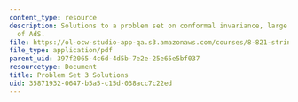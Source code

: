 ```yaml
---
content_type: resource
description: Solutions to a problem set on conformal invariance, large N, and geometry
  of AdS.
file: https://ol-ocw-studio-app-qa.s3.amazonaws.com/courses/8-821-string-theory-fall-2008/358719320647b5a5c15d038acc7c22ed_soln03.pdf
file_type: application/pdf
parent_uid: 397f2065-4c6d-4d5b-7e2e-25e65e5bf037
resourcetype: Document
title: Problem Set 3 Solutions
uid: 35871932-0647-b5a5-c15d-038acc7c22ed
---
```

